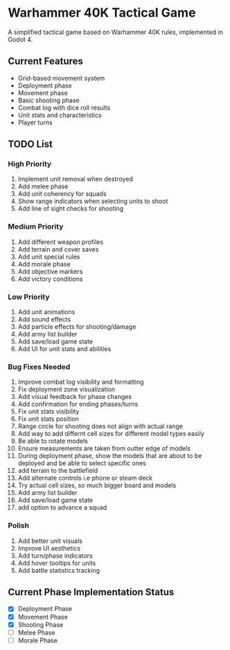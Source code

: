 # Warhammer 40K Tactical Game

A simplified tactical game based on Warhammer 40K rules, implemented in Godot 4.

## Current Features
- Grid-based movement system
- Deployment phase
- Movement phase
- Basic shooting phase
- Combat log with dice roll results
- Unit stats and characteristics
- Player turns

## TODO List

### High Priority
1. Implement unit removal when destroyed
2. Add melee phase
3. Add unit coherency for squads
4. Show range indicators when selecting units to shoot
5. Add line of sight checks for shooting

### Medium Priority
1. Add different weapon profiles
2. Add terrain and cover saves
3. Add unit special rules
4. Add morale phase
5. Add objective markers
6. Add victory conditions

### Low Priority
1. Add unit animations
2. Add sound effects
3. Add particle effects for shooting/damage
4. Add army list builder
5. Add save/load game state
6. Add UI for unit stats and abilities

### Bug Fixes Needed
1. Improve combat log visibility and formatting
2. Fix deployment zone visualization
3. Add visual feedback for phase changes
4. Add confirmation for ending phases/turns
5. Fix unit stats visibility
6. Fix unit stats position
7. Range circle for shooting does not align with actual range
8. Add way to add differnt cell sizes for different model types easily
9. Be able to rotate models
10. Ensure measurements are taken from outter edge of models
11. During deployment phase, show the models that are about to be deployed and be able to select specific ones
12. add terrain to the battlefield
13. Add alternate controls i.e phone or steam deck
14. Try actual cell sizes, so much bigger board and models
15. Add army list builder
16. Add save/load game state
17. add option to advance a squad

### Polish
1. Add better unit visuals
2. Improve UI aesthetics
3. Add turn/phase indicators
4. Add hover tooltips for units
5. Add battle statistics tracking


## Current Phase Implementation Status
- [x] Deployment Phase
- [x] Movement Phase
- [x] Shooting Phase
- [ ] Melee Phase
- [ ] Morale Phase 